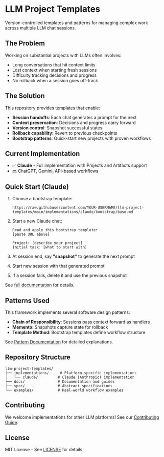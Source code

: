 # LLM Project Templates

Version-controlled templates and patterns for managing complex work across multiple LLM chat sessions.

## The Problem

Working on substantial projects with LLMs often involves:
- Long conversations that hit context limits
- Lost context when starting fresh sessions
- Difficulty tracking decisions and progress
- No rollback when a session goes off-track

## The Solution

This repository provides templates that enable:
- **Session handoffs**: Each chat generates a prompt for the next
- **Context preservation**: Decisions and progress carry forward
- **Version control**: Snapshot successful states
- **Rollback capability**: Revert to previous checkpoints
- **Bootstrap patterns**: Quick-start new projects with proven workflows

## Current Implementation

- ✅ **Claude** - Full implementation with Projects and Artifacts support
- 🔜 ChatGPT, Gemini, API-based workflows

## Quick Start (Claude)

1. Choose a bootstrap template:
   ```
   https://raw.githubusercontent.com/YOUR-USERNAME/llm-project-templates/main/implementations/claude/bootstrap/base.md
   ```

2. Start a new Claude chat:
   ```
   Read and apply this bootstrap template:
   [paste URL above]
   
   Project: [describe your project]
   Initial task: [what to start with]
   ```

3. At session end, say **"snapshot"** to generate the next prompt

4. Start new session with that generated prompt

5. If a session fails, delete it and use the previous snapshot

See [full documentation](./docs/overview.md) for details.

## Patterns Used

This framework implements several software design patterns:

- **Chain of Responsibility**: Sessions pass context forward as handlers
- **Memento**: Snapshots capture state for rollback
- **Template Method**: Bootstrap templates define workflow structure

See [Pattern Documentation](./docs/patterns/) for detailed explanations.

## Repository Structure

```
llm-project-templates/
├── implementations/     # Platform-specific implementations
│   └── claude/         # Claude (Anthropic) implementation
├── docs/               # Documentation and guides
├── spec/               # Abstract specifications
└── examples/           # Real-world workflow examples
```

## Contributing

We welcome implementations for other LLM platforms! See our [Contributing Guide](./docs/contributing.md).

## License

MIT License - See [LICENSE](./LICENSE) for details.